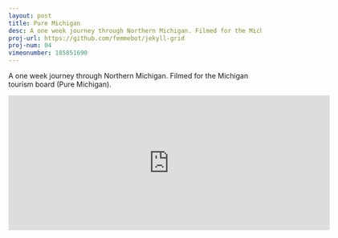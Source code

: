 ```yaml
---
layout: post
title: Pure Michigan
desc: A one week journey through Northern Michigan. Filmed for the Michigan tourism board (Pure Michigan).
proj-url: https://github.com/femmebot/jekyll-grid
proj-num: 04
vimeonumber: 185851690
---
```



A one week journey through Northern Michigan. Filmed for the Michigan tourism board (Pure Michigan).

<iframe src="https://player.vimeo.com/video/185851690" width="640" height="269" frameborder="0" webkitallowfullscreen mozallowfullscreen allowfullscreen></iframe>
